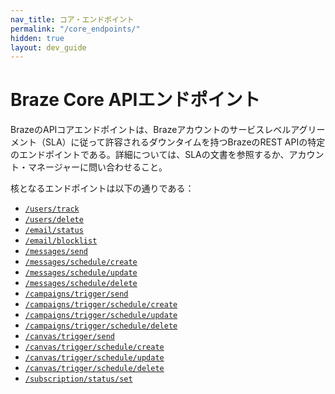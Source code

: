 ```yaml
---
nav_title: コア・エンドポイント
permalink: "/core_endpoints/"
hidden: true
layout: dev_guide
---
```


# Braze Core APIエンドポイント

BrazeのAPIコアエンドポイントは、Brazeアカウントのサービスレベルアグリーメント（SLA）に従って許容されるダウンタイムを持つBrazeのREST APIの特定のエンドポイントである。詳細については、SLAの文書を参照するか、アカウント・マネージャーに問い合わせること。 

核となるエンドポイントは以下の通りである：
- [`/users/track`][1]
- [`/users/delete`][2]
- [`/email/status`][3]
- [`/email/blocklist`][4]
- [`/messages/send`][5]
- [`/messages/schedule/create`][6]
- [`/messages/schedule/update`][7]
- [`/messages/schedule/delete`][8]
- [`/campaigns/trigger/send`][9]
- [`/campaigns/trigger/schedule/create`][10]
- [`/campaigns/trigger/schedule/update`][11]
- [`/campaigns/trigger/schedule/delete`][12]
- [`/canvas/trigger/send`][13]
- [`/canvas/trigger/schedule/create`][14]
- [`/canvas/trigger/schedule/update`][15]
- [`/canvas/trigger/schedule/delete`][16]
- [`/subscription/status/set`][17]


[1]: {{site.baseurl}}/api/endpoints/user_data/post_user_track/#user-track
[2]: {{site.baseurl}}/api/endpoints/user_data/post_user_delete
[3]: {{site.baseurl}}/api/endpoints/email/post_email_subscription_status/#change-users-email-subscription-status
[4]: {{site.baseurl}}/api/endpoints/email/post_blocklist/
[5]: {{site.baseurl}}/api/endpoints/messaging/send_messages/post_send_messages/#sending-messages-immediately-via-api-only
[6]: {{site.baseurl}}/api/endpoints/messaging/schedule_messages/post_schedule_messages/#create-scheduled-messages
[7]: {{site.baseurl}}/api/endpoints/messaging/schedule_messages/post_update_scheduled_messages/
[8]: {{site.baseurl}}/api/endpoints/messaging/schedule_messages/post_delete_scheduled_messages/
[9]: {{site.baseurl}}/api/endpoints/messaging/schedule_messages/post_schedule_messages/#create-scheduled-messages
[10]: {{site.baseurl}}/api/endpoints/messaging/schedule_messages/post_schedule_triggered_canvases/
[11]: {{site.baseurl}}/api/endpoints/messaging/schedule_messages/post_update_scheduled_triggered_campaigns/
[12]: {{site.baseurl}}/api/endpoints/messaging/schedule_messages/post_delete_scheduled_triggered_messages/
[13]: {{site.baseurl}}/api/endpoints/messaging/send_messages/post_send_triggered_canvases/#sending-canvas-messages-via-api-triggered-delivery
[14]: {{site.baseurl}}/api/endpoints/messaging/schedule_messages/post_schedule_triggered_canvases/#schedule-api-triggered-canvases
[15]: {{site.baseurl}}/api/endpoints/messaging/schedule_messages/post_update_scheduled_triggered_campaigns/
[16]: {{site.baseurl}}/api/endpoints/messaging/schedule_messages/post_delete_scheduled_triggered_messages/
[17]: {{site.baseurl}}/api/endpoints/subscription_groups/post_update_user_subscription_group_status/#update-users-subscription-group-status